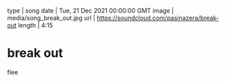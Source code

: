 type | song
date | Tue, 21 Dec 2021 00:00:00 GMT
image | media/song_break_out.jpg
url | https://soundcloud.com/pasinazera/break-out
length | 4:15

# break out

flee
